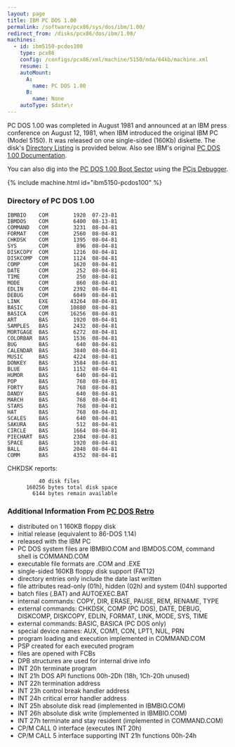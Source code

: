 ```yaml
---
layout: page
title: IBM PC DOS 1.00
permalink: /software/pcx86/sys/dos/ibm/1.00/
redirect_from: /disks/pcx86/dos/ibm/1.00/
machines:
  - id: ibm5150-pcdos100
    type: pcx86
    config: /configs/pcx86/xml/machine/5150/mda/64kb/machine.xml
    resume: 1
    autoMount:
      A:
        name: PC DOS 1.00
      B:
        name: None
    autoType: $date\r
---
```


PC DOS 1.00 was completed in August 1981 and announced at an IBM press conference on August 12, 1981,
when IBM introduced the original IBM PC (Model 5150).  It was released on one single-sided (160Kb) diskette.
The disk's [Directory Listing](#directory-of-pc-dos-100) is provided below.
Also see IBM's original [PC DOS 1.00 Documentation](/pubs/pc/software/dos/ibm/1.00/).

You can also dig into the [PC DOS 1.00 Boot Sector](debugger/#pc-dos-100-boot-sector) using the [PCjs Debugger](debugger/).

{% include machine.html id="ibm5150-pcdos100" %}

### Directory of PC DOS 1.00

	IBMBIO    COM        1920  07-23-81
	IBMDOS    COM        6400  08-13-81
	COMMAND   COM        3231  08-04-81
	FORMAT    COM        2560  08-04-81
	CHKDSK    COM        1395  08-04-81
	SYS       COM         896  08-04-81
	DISKCOPY  COM        1216  08-04-81
	DISKCOMP  COM        1124  08-04-81
	COMP      COM        1620  08-04-81
	DATE      COM         252  08-04-81
	TIME      COM         250  08-04-81
	MODE      COM         860  08-04-81
	EDLIN     COM        2392  08-04-81
	DEBUG     COM        6049  08-04-81
	LINK      EXE       43264  08-04-81
	BASIC     COM       10880  08-04-81
	BASICA    COM       16256  08-04-81
	ART       BAS        1920  08-04-81
	SAMPLES   BAS        2432  08-04-81
	MORTGAGE  BAS        6272  08-04-81
	COLORBAR  BAS        1536  08-04-81
	BUG       BAS         640  08-04-81
	CALENDAR  BAS        3840  08-04-81
	MUSIC     BAS        4224  08-04-81
	DONKEY    BAS        3584  08-04-81
	BLUE      BAS        1152  08-04-81
	HUMOR     BAS         640  08-04-81
	POP       BAS         768  08-04-81
	FORTY     BAS         768  08-04-81
	DANDY     BAS         640  08-04-81
	MARCH     BAS         768  08-04-81
	STARS     BAS         768  08-04-81
	HAT       BAS         768  08-04-81
	SCALES    BAS         640  08-04-81
	SAKURA    BAS         512  08-04-81
	CIRCLE    BAS        1664  08-04-81
	PIECHART  BAS        2304  08-04-81
	SPACE     BAS        1920  08-04-81
	BALL      BAS        2048  08-04-81
	COMM      BAS        4352  08-04-81

CHKDSK reports:

	          40 disk files
	      160256 bytes total disk space
	        6144 bytes remain available

### Additional Information From [PC DOS Retro](https://sites.google.com/site/pcdosretro/doshist)

- distributed on 1 160KB floppy disk
- initial release (equivalent to 86-DOS 1.14)
- released with the IBM PC
- PC DOS system files are IBMBIO.COM and IBMDOS.COM, command shell is COMMAND.COM
- executable file formats are .COM and .EXE
- single-sided 160KB floppy disk support (FAT12)
- directory entries only include the date last written
- file attributes read-only (01h), hidden (02h) and system (04h) supported
- batch files (.BAT) and AUTOEXEC.BAT
- internal commands: COPY, DIR, ERASE, PAUSE, REM, RENAME, TYPE
- external commands: CHKDSK, COMP (PC DOS), DATE, DEBUG, DISKCOMP, DISKCOPY, EDLIN, FORMAT, LINK, MODE, SYS, TIME
- external commands: BASIC, BASICA (PC DOS only)
- special device names: AUX, COM1, CON, LPT1, NUL, PRN
- program loading and execution implemented in COMMAND.COM
- PSP created for each executed program
- files are opened with FCBs
- DPB structures are used for internal drive info
- INT 20h terminate program
- INT 21h DOS API functions 00h-2Dh (18h, 1Ch-20h unused)
- INT 22h termination address
- INT 23h control break handler address
- INT 24h critical error handler address
- INT 25h absolute disk read (implemented in IBMBIO.COM)
- INT 26h absolute disk write (implemented in IBMBIO.COM)
- INT 27h terminate and stay resident (implemented in COMMAND.COM)
- CP/M CALL 0 interface (executes INT 20h)
- CP/M CALL 5 interface supporting INT 21h functions 00h-24h
